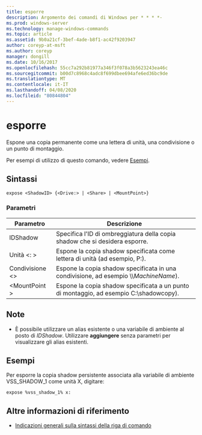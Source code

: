 ```yaml
---
title: esporre
description: Argomento dei comandi di Windows per * * * *-
ms.prod: windows-server
ms.technology: manage-windows-commands
ms.topic: article
ms.assetid: 9b0a21cf-3bef-4ade-b8f1-ac42f9203947
author: coreyp-at-msft
ms.author: coreyp
manager: dongill
ms.date: 10/16/2017
ms.openlocfilehash: 55cc7a292b81977a346f3f078a3b5623243ea46c
ms.sourcegitcommit: b00d7c8968c4adc8f699dbee694afe6ed36bc9de
ms.translationtype: MT
ms.contentlocale: it-IT
ms.lasthandoff: 04/08/2020
ms.locfileid: "80844804"
---
```

# <a name="expose"></a>esporre



Espone una copia permanente come una lettera di unità, una condivisione o un punto di montaggio.

Per esempi di utilizzo di questo comando, vedere [Esempi](#BKMK_examples).

## <a name="syntax"></a>Sintassi

```
expose <ShadowID> {<Drive:> | <Share> | <MountPoint>}
```

### <a name="parameters"></a>Parametri

|Parametro|Descrizione|
|---------|-----------|
|IDShadow|Specifica l'ID di ombreggiatura della copia shadow che si desidera esporre.|
|Unità \<: >|Espone la copia shadow specificata come lettera di unità (ad esempio, P:).|
|Condivisione \<>|Espone la copia shadow specificata in una condivisione, ad esempio \\\\*MachineName*\).|
|\<MountPoint >|Espone la copia shadow specificata a un punto di montaggio, ad esempio C:\shadowcopy\).|

## <a name="remarks"></a>Note

-   È possibile utilizzare un alias esistente o una variabile di ambiente al posto di *IDShadow*. Utilizzare **aggiungere** senza parametri per visualizzare gli alias esistenti.

## <a name="examples"></a><a name=BKMK_examples></a>Esempi

Per esporre la copia shadow persistente associata alla variabile di ambiente VSS_SHADOW_1 come unità X, digitare:
```
expose %vss_shadow_1% x:
```

## <a name="additional-references"></a>Altre informazioni di riferimento

- [Indicazioni generali sulla sintassi della riga di comando](command-line-syntax-key.md)